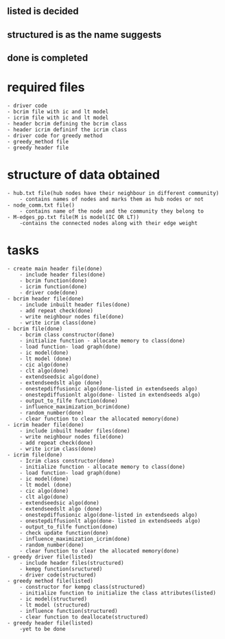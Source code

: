 ## listed is decided
## structured is as the name suggests
## done is completed

# required files
    - driver code
    - bcrim file with ic and lt model
    - icrim file with ic and lt model
    - header bcrim defining the bcrim class
    - header icrim defininf the icrim class
    - driver code for greedy method
    - greedy_method file
    - greedy header file

# structure of data obtained
    - hub.txt file(hub nodes have their neighbour in different community)
        - contains names of nodes and marks them as hub nodes or not
    - node_comm.txt file()
        - contains name of the node and the community they belong to
    - M-edges_pp.txt file(M is model(IC OR LT))
        -contains the connected nodes along with their edge weight

# tasks
    - create main header file(done)
        - include header files(done)
        - bcrim function(done)
        - icrim function(done)
        - driver code(done)
    - bcrim header file(done)
        - include inbuilt header files(done)
        - add repeat check(done)
        - write neighbour nodes file(done)
        - write icrim class(done)
    - bcrim file(done)
        - bcrim class constructor(done)
        - initialize function - allocate memory to class(done)
        - load function- load graph(done)
        - ic model(done)
        - lt model (done)
        - cic algo(done)
        - clt algo(done)
        - extendseedsic algo(done)
        - extendseedslt algo (done)
        - onestepdiffusionic algo(done-listed in extendseeds algo)
        - onestepdiffusionlt algo(done- listed in extendseeds algo)
        - output_to_filfe function(done)
        - influence_maximization_bcrim(done)
        - random_number(done)
        - clear function to clear the allocated memory(done)
    - icrim header file(done)
        - include inbuilt header files(done)
        - write neighbour nodes file(done)
        - add repeat check(done)
        - write icrim class(done)
    - icrim file(done)
        - Icrim class constructor(done)
        - initialize function - allocate memory to class(done)
        - load function- load graph(done)
        - ic model(done)
        - lt model (done)
        - cic algo(done)
        - clt algo(done)
        - extendseedsic algo(done)
        - extendseedslt algo (done)
        - onestepdiffusionic algo(done-listed in extendseeds algo)
        - onestepdiffusionlt algo(done- listed in extendseeds algo)
        - output_to_filfe function(done)
        - check update function(done)
        - influence_maximization_icrim(done)
        - random_number(done)
        - clear function to clear the allocated memory(done)
    - greedy driver file(listed)
        - include header files(structured)
        - kempg function(sructured)
        - driver code(structured)
    - greedy method file(listed)
        - constructor for kempg class(structured)
        - initialize function to initialize the class attributes(listed)
        - ic model(structured)
        - lt model (structured)
        - influence function(structured)
        - clear function to deallocate(structured)
    - greedy header file(listed)
        -yet to be done